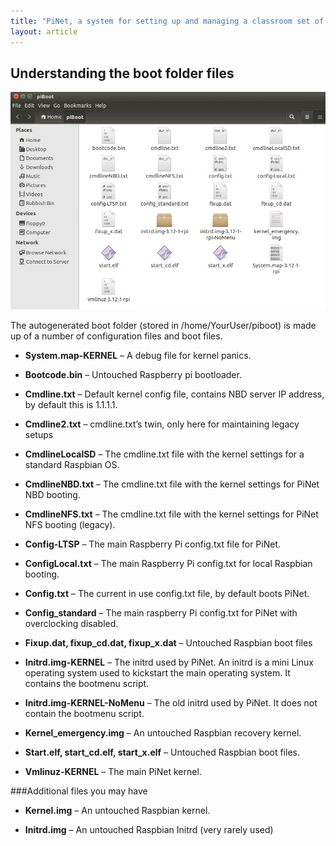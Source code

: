 ```yaml
---
title: "PiNet, a system for setting up and managing a classroom set of Raspberry Pis."
layout: article
---
```


Understanding the boot folder files
-----------------------------------
![](/assets/images/piboot-files.jpeg)

The autogenerated boot folder (stored in /home/YourUser/piboot) is made
up of a number of configuration files and boot files.

-   **System.map-KERNEL** – A debug file for kernel panics.

-   **Bootcode.bin** – Untouched Raspberry pi bootloader.

-   **Cmdline.txt** – Default kernel config file, contains NBD server IP
    address, by default this is 1.1.1.1.

-   **Cmdline2.txt** – cmdline.txt’s twin, only here for maintaining legacy
    setups

-   **CmdlineLocalSD** – The cmdline.txt file with the kernel settings for a
    standard Raspbian OS.

-   **CmdlineNBD.txt** – The cmdline.txt file with the kernel settings for
    PiNet NBD booting.

-   **CmdlineNFS.txt** – The cmdline.txt file with the kernel settings for
    PiNet NFS booting (legacy).

-   **Config-LTSP** – The main Raspberry Pi config.txt file for PiNet.

-   **ConfigLocal.txt** – The main Raspberry Pi config.txt for local
    Raspbian booting.

-   **Config.txt** – The current in use config.txt file, by default boots
    PiNet.

-   **Config\_standard** – The main raspberry Pi config.txt for PiNet
    with overclocking disabled.

-   **Fixup.dat, fixup\_cd.dat, fixup\_x.dat** – Untouched Raspbian boot
    files

-   **Initrd.img-KERNEL** – The initrd used by PiNet. An initrd is a
    mini Linux operating system used to kickstart the main operating
    system. It contains the bootmenu script.

-   **Initrd.img-KERNEL-NoMenu** – The old initrd used by PiNet. It
    does not contain the bootmenu script.

-   **Kernel\_emergency.img** – An untouched Raspbian recovery kernel.

-   **Start.elf, start\_cd.elf, start\_x.elf** – Untouched Raspbian boot
    files.

-   **Vmlinuz-KERNEL** – The main PiNet kernel.

###Additional files you may have

-   **Kernel.img** – An untouched Raspbian kernel.

-   **Initrd.img** – An untouched Raspbian Initrd (very rarely used)
